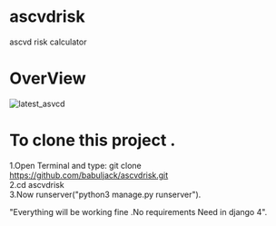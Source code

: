 # ascvdrisk
ascvd risk calculator

# OverView

![latest_asvcd](https://user-images.githubusercontent.com/96766836/167357558-f0909b15-d892-4b8f-a92e-a8ae1fc83da5.png) <br>

# To clone this project .
1.Open Terminal and type: git clone https://github.com/babuljack/ascvdrisk.git <br>
2.cd ascvdrisk <br>
3.Now runserver("python3 manage.py runserver"). <br>

"Everything will be working fine .No requirements Need in django 4".
